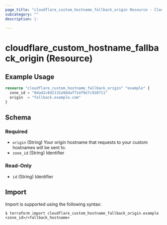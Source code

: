```yaml
---
page_title: "cloudflare_custom_hostname_fallback_origin Resource - Cloudflare"
subcategory: ""
description: |-
  
---
```


# cloudflare_custom_hostname_fallback_origin (Resource)



## Example Usage

```terraform
resource "cloudflare_custom_hostname_fallback_origin" "example" {
  zone_id = "0da42c8d2132a9ddaf714f9e7c920711"
  origin  = "fallback.example.com"
}
```
<!-- schema generated by tfplugindocs -->
## Schema

### Required

- `origin` (String) Your origin hostname that requests to your custom hostnames will be sent to.
- `zone_id` (String) Identifier

### Read-Only

- `id` (String) Identifier

## Import

Import is supported using the following syntax:

```shell
$ terraform import cloudflare_custom_hostname_fallback_origin.example <zone_id>/<fallback_hostname>
```
